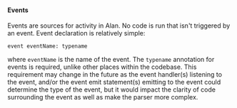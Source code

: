 #### Events

Events are sources for activity in Alan. No code is run that isn't triggered by an event. Event declaration is relatively simple:

```rust,ignore
event eventName: typename
```

where `eventName` is the name of the event. The `typename` annotation for events is required, unlike other places within the codebase. This requirement may change in the future as the event handler(s) listening to the event, and/or the event emit statement(s) emitting to the event could determine the type of the event, but it would impact the clarity of code surrounding the event as well as make the parser more complex.
